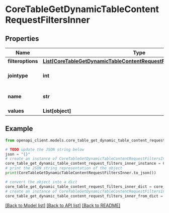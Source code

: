 # CoreTableGetDynamicTableContentRequestFiltersInner


## Properties

Name | Type | Description | Notes
------------ | ------------- | ------------- | -------------
**filteroptions** | [**List[CoreTableGetDynamicTableContentRequestFiltersInnerFilteroptionsInner]**](CoreTableGetDynamicTableContentRequestFiltersInnerFilteroptionsInner.md) |  | [optional] 
**jointype** | **int** | Type of join for filter values | [optional] [default to null]
**name** | **str** | Name of the filter | [optional] [default to 'null']
**values** | **List[object]** |  | [optional] 

## Example

```python
from openapi_client.models.core_table_get_dynamic_table_content_request_filters_inner import CoreTableGetDynamicTableContentRequestFiltersInner

# TODO update the JSON string below
json = "{}"
# create an instance of CoreTableGetDynamicTableContentRequestFiltersInner from a JSON string
core_table_get_dynamic_table_content_request_filters_inner_instance = CoreTableGetDynamicTableContentRequestFiltersInner.from_json(json)
# print the JSON string representation of the object
print(CoreTableGetDynamicTableContentRequestFiltersInner.to_json())

# convert the object into a dict
core_table_get_dynamic_table_content_request_filters_inner_dict = core_table_get_dynamic_table_content_request_filters_inner_instance.to_dict()
# create an instance of CoreTableGetDynamicTableContentRequestFiltersInner from a dict
core_table_get_dynamic_table_content_request_filters_inner_from_dict = CoreTableGetDynamicTableContentRequestFiltersInner.from_dict(core_table_get_dynamic_table_content_request_filters_inner_dict)
```
[[Back to Model list]](../README.md#documentation-for-models) [[Back to API list]](../README.md#documentation-for-api-endpoints) [[Back to README]](../README.md)


